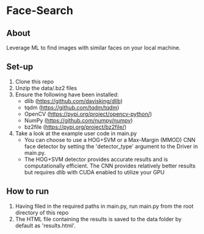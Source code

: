 # Face-Search
## About
Leverage ML to find images with similar faces on your local machine.

## Set-up
1. Clone this repo
2. Unzip the data/.bz2 files
3. Ensure the following have been installed:
   - dlib (https://github.com/davisking/dlib)
   - tqdm (https://github.com/tqdm/tqdm)
   - OpenCV (https://pypi.org/project/opencv-python/)
   - NumPy (https://github.com/numpy/numpy)
   - bz2file (https://pypi.org/project/bz2file/)
5. Take a look at the example user code in main.py
   - You can choose to use a HOG+SVM or a Max-Margin (MMOD) CNN face detector by setting the 'detector_type' argument to the Driver in main.py.
   - The HOG+SVM detector provides accurate results and is computationally efficient. The CNN provides relatively better results but requires dlib with CUDA enabled to utilize your GPU

## How to run
1. Having filed in the required paths in main.py, run main.py from the root directory of this repo
2. The HTML file containing the results is saved to the data folder by default as 'results.html'.

